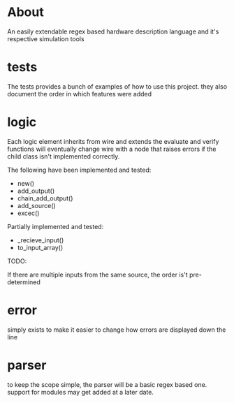 # About
An easily extendable regex based hardware description language and it's respective simulation tools

# tests
The tests provides a bunch of examples of how to use this project. they also document the order in which features were added

# logic
Each logic element inherits from wire and extends the evaluate and verify functions
will eventually change wire with a node that raises errors if the child class isn't implemented correctly.

The following have been implemented and tested:
 - new() 
 - add_output() 
 - chain_add_output()
 - add_source() 
 - excec()


Partially implemented and tested:
 - _recieve_input()
 - to_input_array()

TODO:

If there are multiple inputs from the same source, the order is't pre-determined

# error
simply exists to make it easier to change how errors are displayed down the line

# parser
to keep the scope simple, the parser will be a basic regex based one.
support for modules may get added at a later date.